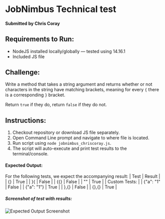 # JobNimbus Technical test

#### Submitted by Chris Coray

## Requirements to Run:

- NodeJS installed locally/globally &mdash; tested using 14.16.1</li>
- Included JS file

## Challenge:

Write a method that takes a string argument and returns whether or not characters in the string have matching brackets, meaning for every `{` there is a corresponding `}` bracket.

Return `true` if they do, return `false` if they do not.

## Instructions:

1. Checkout repository or download JS file separately.
2. Open Command Line prompt and navigate to where file is located.
3. Run script using `node jobnimbus_chriscoray.js`.
4. The script will auto-execute and print test results to the terminal/console.

#### Expected Output:

For the following tests, we expect the accompanying result:
| Test | Result |
| {} | True |
| }{ | False |
| {{} | False |
| "" | True |
| Custom Tests: |
| {"a": "1" | False |
| {"a": "1"} | True |
| },{} | False |
| {},{} | True |

##### Screenshot of test with results:

![Expected Output Screenshot](https://github.com/ChrisLCoray/job-nimbus-test/blob/main/test_image.png)
